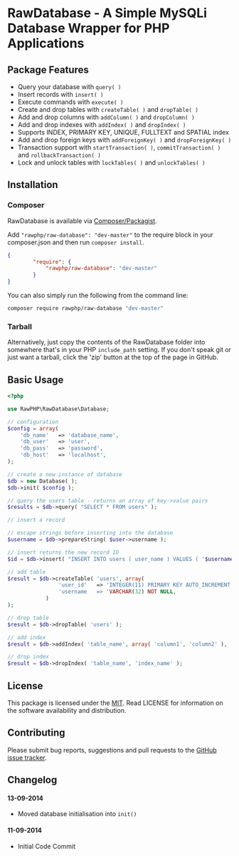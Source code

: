 # RawDatabase - A Simple MySQLi Database Wrapper for PHP Applications

## Package Features
- Query your database with `query( )`
- Insert records with `insert( )`
- Execute commands with `execute( )`
- Create and drop tables with `createTable( )` and `dropTable( )`
- Add and drop columns with `addColumn( )` and `dropColumn( )`
- Add and drop indexes with `addIndex( )` and `dropIndex( )`
- Supports INDEX, PRIMARY KEY, UNIQUE, FULLTEXT and SPATIAL index
- Add and drop foreign keys with `addForeignKey( )` and `dropForeignKey( )`
- Transaction support with `startTransaction( )`, `commitTransaction( )` and `rollbackTransaction( )`
- Lock and unlock tables with `lockTables( )` and `unlockTables( )`

## Installation

### Composer
RawDatabase is available via [Composer/Packagist](https://packagist.org/packages/rawphp/raw-database).

Add `"rawphp/raw-database": "dev-master"` to the require block in your composer.json and then run `composer install`.

```json
{
        "require": {
            "rawphp/raw-database": "dev-master"
        }
}
```

You can also simply run the following from the command line:

```sh
composer require rawphp/raw-database "dev-master"
```

### Tarball
Alternatively, just copy the contents of the RawDatabase folder into somewhere that's in your PHP `include_path` setting. If you don't speak git or just want a tarball, click the 'zip' button at the top of the page in GitHub.

## Basic Usage

```php
<?php

use RawPHP\RawDatabase\Database;

// configuration
$config = array(
    'db_name'   => 'database_name',
    'db_user'   => 'user',
    'db_pass'   => 'password',
    'db_host'   => 'localhost',
);

// create a new instance of database
$db = new Database( );
$db->init( $config );

// query the users table - returns an array of key->value pairs
$results = $db->query( "SELECT * FROM users" );

// insert a record

// escape strings before inserting into the database
$username = $db->prepareString( $user->username );

// insert returns the new record ID
$id = $db->insert( "INSERT INTO users ( user_name ) VALUES ( '$username' )" );

// add table
$result = $db->createTable( 'users', array( 
                'user_id'   => 'INTEGER(11) PRIMARY KEY AUTO_INCREMENT NOT NULL',
                'username   => 'VARCHAR(32) NOT NULL,
            )
);

// drop table
$result = $db->dropTable( 'users' );

// add index
$result = $db->addIndex( 'table_name', array( 'column1', 'column2' ), 'index_name', $index_type );

// drop index
$result = $db->dropIndex( 'table_name', 'index_name' );

```

## License
This package is licensed under the [MIT](https://github.com/rawphp/RawDatabase/blob/master/LICENSE). Read LICENSE for information on the software availability and distribution.

## Contributing

Please submit bug reports, suggestions and pull requests to the [GitHub issue tracker](https://github.com/rawphp/RawDatabase/issues).

## Changelog

#### 13-09-2014
- Moved database initialisation into `init()`

#### 11-09-2014
- Initial Code Commit
